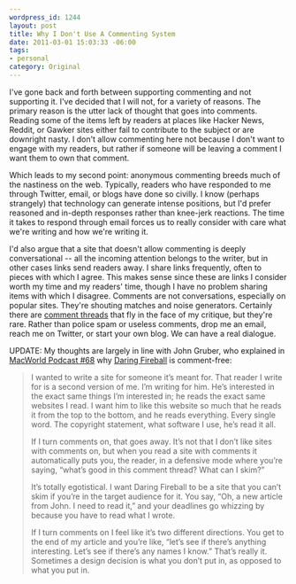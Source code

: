 ```yaml
--- 
wordpress_id: 1244
layout: post
title: Why I Don't Use A Commenting System
date: 2011-03-01 15:03:33 -06:00
tags:
- personal
category: Original
---
```

I've gone back and forth between supporting commenting and not supporting it. I've decided that I will not, for a variety of reasons. The primary reason is the utter lack of thought that goes into comments. Reading some of the items left by readers at places like Hacker News, Reddit, or Gawker sites either fail to contribute to the subject or are downright nasty. I don't allow commenting here not because I don't want to engage with my readers, but rather if someone will be leaving a comment I want them to own that comment.

Which leads to my second point: anonymous commenting breeds much of the nastiness on the web. Typically, readers who have responded to me through Twitter, email, or blogs have done so civilly. I know (perhaps strangely) that technology can generate intense positions, but I'd prefer reasoned and in-depth responses rather than knee-jerk reactions. The time it takes to respond through email forces us to really consider with care what we're writing and how we're writing it.

I'd also argue that a site that doesn't allow commenting is deeply conversational -- all the incoming attention belongs to the writer, but in other cases links send readers away. I share links frequently, often to pieces with which I agree. This makes sense since these are links I consider worth my time and my readers' time, though I have no problem sharing items with which I disagree. Comments are not conversations, especially on popular sites. They're shouting matches and noise generators. Certainly there are <a href="http://lenz.unl.edu/wordpress/?p=340#comment-9071">comment threads</a> that fly in the face of my critique, but they're rare. Rather than police spam or useless comments, drop me an email, reach me on Twitter, or start your own blog. We can have a real dialogue.

UPDATE: My thoughts are largely in line with John Gruber, who explained in <a href="http://www.macworld.com/article/54872/2007/01/mwpod68.html">MacWorld Podcast #68</a> why <a href="http://daringfireball.net/">Daring Fireball</a> is comment-free:

<blockquote>I wanted to write a site for someone it’s meant for. That reader I write for is a second version of me. I’m writing for him. He’s interested in the exact same things I’m interested in; he reads the exact same websites I read. I want him to like this website so much that he reads it from the top to the bottom, and he reads everything. Every single word. The copyright statement, what software I use, he’s read it all.

If I turn comments on, that goes away. It’s not that I don’t like sites with comments on, but when you read a site with comments it automatically puts you, the reader, in a defensive mode where you’re saying, “what’s good in this comment thread? What can I skim?”

It’s totally egotistical. I want Daring Fireball to be a site that you can’t skim if you’re in the target audience for it. You say, “Oh, a new article from John. I need to read it,” and your deadlines go whizzing by because you have to read what I wrote.

If I turn comments on I feel like it’s two different directions. You get to the end of my article and you’re like, “let’s see if there’s anything interesting. Let’s see if there’s any names I know.” That’s really it. Sometimes a design decision is what you don’t put in, as opposed to what you put in.</blockquote>

